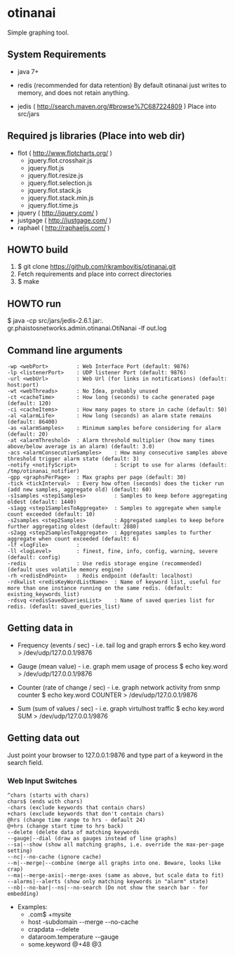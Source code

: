 # otinanai #
Simple graphing tool.

## System Requirements ##
+ java 7+

+ redis (recommended for data retention)
    By default otinanai just writes to memory, and does not retain anything.

+ jedis ( http://search.maven.org/#browse%7C687224809 )
    Place into src/jars

## Required js libraries (Place into web dir) ##
+ flot ( http://www.flotcharts.org/ )
    * jquery.flot.crosshair.js
    * jquery.flot.js
    * jquery.flot.resize.js
    * jquery.flot.selection.js
    * jquery.flot.stack.js
    * jquery.flot.stack.min.js
    * jquery.flot.time.js
+ jquery ( http://jquery.com/ )
+ justgage ( http://justgage.com/ )
+ raphael ( http://raphaeljs.com/ )

## HOWTO build ##
1. $ git clone https://github.com/rkrambovitis/otinanai.git
2. Fetch requirements and place into correct directories
3. $ make

## HOWTO run ##
$ java -cp src/jars/jedis-2.6.1.jar:. gr.phaistosnetworks.admin.otinanai.OtiNanai -lf out.log

## Command line arguments ##
	-wp <webPort>         : Web Interface Port (default: 9876)
	-lp <listenerPort>    : UDP listener Port (default: 9876)
	-url <webUrl>         : Web Url (for links in notifications) (default: host:port)
	-wt <webThreads>      : No Idea, probably unused
	-ct <cacheTime>       : How long (seconds) to cache generated page (default: 120)
	-ci <cacheItems>      : How many pages to store in cache (default: 50)
	-al <alarmLife>       : How long (seconds) an alarm state remains (default: 86400)
	-as <alarmSamples>    : Minimum samples before considering for alarm (default: 20)
	-at <alarmThreshold>  : Alarm threshold multiplier (how many times above/below average is an alarm) (default: 3.0)
	-acs <alarmConsecutiveSamples>    : How many consecutive samples above threshold trigger alarm state (default: 3)
	-notify <notifyScript>            : Script to use for alarms (default: /tmp/otinanai_notifier)
	-gpp <graphsPerPage>  : Max graphs per page (default: 30)
	-tick <tickInterval>  : Every how often (seconds) does the ticker run (add new samples, aggregate old) (default: 60)
	-s1samples <step1Samples>         : Samples to keep before aggregating oldest (default: 1440)
	-s1agg <step1SamplesToAggregate>  : Samples to aggregate when sample count exceeded (default: 10)
	-s2samples <step2Samples>         : Aggregated samples to keep before further aggregating oldest (default: 2880)
	-s2agg <step2SamplesToAggregate>  : Aggregates samples to further aggregate when count exceeded (default: 6)
	-lf <logFile>         : 
	-ll <logLevel>        : finest, fine, info, config, warning, severe (default: config)
	-redis                : Use redis storage engine (recommended) (default uses volatile memory engine)
	-rh <redisEndPoint>   : Redis endpoint (default: localhost)
	-rdkwlist <redisKeyWordListName>  : Name of keyword list, useful for more than one instance running on the same redis. (default: existing_keywords_list)
	-rdsvq <redisSavedQueriesList>    : Name of saved queries list for redis. (default: saved_queries_list)

## Getting data in ##
+ Frequency (events / sec) - i.e. tail log and graph errors
    $ echo key.word > /dev/udp/127.0.0.1/9876

+ Gauge (mean value) - i.e. graph mem usage of process
    $ echo key.word <number> > /dev/udp/127.0.0.1/9876

+ Counter (rate of change / sec) - i.e. graph network activity from snmp counter
    $ echo key.word <number> COUNTER > /dev/udp/127.0.0.1/9876

+ Sum (sum of values / sec) - i.e. graph virtulhost traffic
    $ echo key.word <number> SUM > /dev/udp/127.0.0.1/9876

## Getting data out ##
Just point your browser to 127.0.0.1:9876 and type part of a keyword in the search field.

### Web Input Switches ###
    ^chars (starts with chars)
    chars$ (ends with chars)
    -chars (exclude keywords that contain chars)
    +chars (exclude keywords that don't contain chars)
    @hrs (change time range to hrs - default 24)
    @+hrs (change start time to hrs back)
    --delete (delete data of matching keywords
    --gauge|--dial (draw as gauges instead of line graphs)
    --sa|--show (show all matching graphs, i.e. override the max-per-page setting)
    --nc|--no-cache (ignore cache)
    --m|--merge|--combine (merge all graphs into one. Beware, looks like crap)
    --ma|--merge-axis|--merge-axes (same as above, but scale data to fit)
    --alarms|--alerts (show only matching keywords in "alarm" state)
    --nb|--no-bar|--ns|--no-search (Do not show the search bar - for embedding)

* Examples:
    * .com$ +mysite 
    * host -subdomain --merge --no-cache
    * crapdata --delete
    * dataroom.temperature --gauge
    * some.keyword @+48 @3
